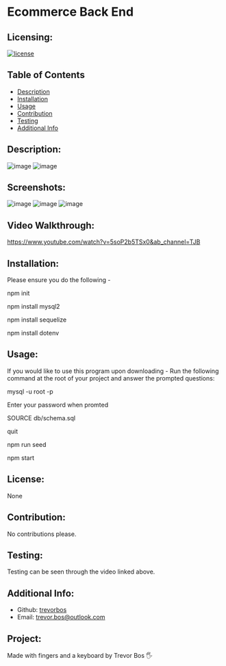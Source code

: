 # Ecommerce Back End

  ## Licensing:
  [![license](https://img.shields.io/badge/license-None-blue)](https://shields.io)

  ## Table of Contents 
  - [Description](#description)
  - [Installation](#installation)
  - [Usage](#usage)
  - [Contribution](#contribution)
  - [Testing](#testing)
  - [Additional Info](#additional-info)

  ## Description:
   ![image](https://user-images.githubusercontent.com/103614767/181372517-10caa807-17ff-44e5-8752-f8f8c9415ef4.png)
   ![image](https://user-images.githubusercontent.com/103614767/181372644-fa4cae7e-cba6-4dad-955d-25d0f1de321c.png)


  ## Screenshots:
![image](https://user-images.githubusercontent.com/103614767/181372875-cc0cd2f1-a98a-41d8-a0cd-e1b7b1aef736.png)
![image](https://user-images.githubusercontent.com/103614767/181372949-48d08fe3-97d2-43dd-8a1c-927f595ddcdf.png)
![image](https://user-images.githubusercontent.com/103614767/181372984-ec170bbb-7423-4dd6-88fd-5f93543e635b.png)



  ## Video Walkthrough:
  https://www.youtube.com/watch?v=5soP2b5TSx0&ab_channel=TJB
  
  ## Installation:
  Please ensure you do the following -
  
npm init

npm install mysql2

npm install sequelize

npm install dotenv

  ## Usage:
  If you would like to use this program upon downloading - Run the following command at the root of your project and answer the prompted questions:

mysql -u root -p

Enter your password when promted

SOURCE db/schema.sql

quit

npm run seed

npm start

  ## License:
  None

  ## Contribution:
  No contributions please.

  ## Testing:
  Testing can be seen through the video linked above.
  
  ## Additional Info:
  - Github: [trevorbos](https://github.com/trevorbos)
  - Email: trevor.bos@outlook.com 

  ## Project:
  Made with fingers and a keyboard by Trevor Bos 🖐️
